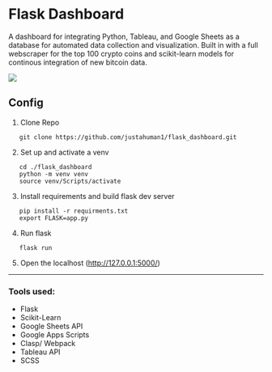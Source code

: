# Flask Dashboard

A dashboard for integrating Python, Tableau, and Google Sheets as a database for automated data collection and visualization. Built in with a full webscraper for the top 100 crypto coins and scikit-learn models for continous integration of new bitcoin data.

<img src="https://i.imgur.com/yiFsbRE.jpg"/>

## Config
  1) Clone Repo
  ```
     git clone https://github.com/justahuman1/flask_dashboard.git
  ```
  2) Set up and activate a venv
  ```
     cd ./flask_dashboard
     python -m venv venv
     source venv/Scripts/activate
  ```
  3) Install requirements and build flask dev server
  ```
     pip install -r requirments.txt
     export FLASK=app.py
  ```
  4) Run flask
  ```
     flask run
  ```
  5) Open the localhost (http://127.0.0.1:5000/)

<hr/>

### Tools used:
* Flask
* Scikit-Learn
* Google Sheets API
* Google Apps Scripts
* Clasp/ Webpack
* Tableau API
* SCSS
